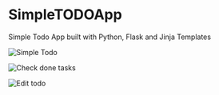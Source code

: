 # SimpleTODOApp

Simple Todo App built with Python, Flask and Jinja Templates

![Simple Todo](https://github.com/anbilgi/SimpleTODOApp/assets/52789052/07425686-856c-4a57-ae41-1a4e315934f1)



![Check done tasks](https://github.com/anbilgi/SimpleTODOApp/assets/52789052/2105494f-7df5-4474-9757-58352e6e9e9b)


![Edit todo](https://github.com/anbilgi/SimpleTODOApp/assets/52789052/b2fd63fd-ef31-4dda-a1c3-2a30b4b618db)
